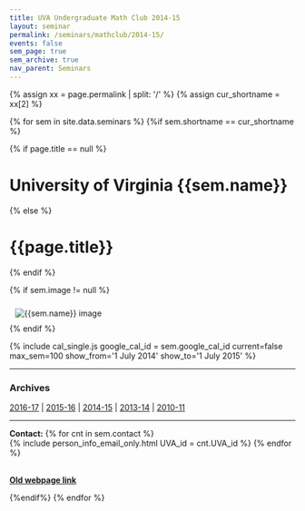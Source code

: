```yaml
---
title: UVA Undergraduate Math Club 2014-15
layout: seminar
permalink: /seminars/mathclub/2014-15/
events: false
sem_page: true
sem_archive: true
nav_parent: Seminars
---
```


{% assign xx = page.permalink | split: '/' %}
{% assign cur_shortname = xx[2] %}

{% for sem in site.data.seminars %}
{%if sem.shortname == cur_shortname %}

{% if page.title == null %}
  <h1 class="mt-2 mb-4">University of Virginia {{sem.name}}</h1>
{% else %}
  <h1 class="mt-2 mb-4">{{page.title}}</h1>
{% endif %}

{% if sem.image != null %}
  <div class="row">
    <div class="col-md-3">
      <img src="{{ sem.image | replace: '__SITE_URL__', site.url }}" style="max-width:100%;max-height:400px;height:auto;width:auto;padding:10px" alt="{{sem.name}} image" title="{{sem.name}} image"/>
    </div>
  </div>
{% endif %}

{% include cal_single.js google_cal_id = sem.google_cal_id current=false max_sem=100
show_from='1 July 2014'
show_to='1 July 2015' %}

<hr>
<h3 class="mb-3">Archives</h3>

<p><a href="/seminars/mathclub/2016-17/">2016-17</a> |
<a href="/seminars/mathclub/2015-16/">2015-16</a> |
<a href="/seminars/mathclub/2014-15/">2014-15</a> |
<a href="/seminars/mathclub/2013-14/">2013-14</a> |
<a href="/seminars/mathclub/2010-11/">2010-11</a></p>

---

**Contact:** {% for cnt in sem.contact %}<br />{% include person_info_email_only.html UVA_id = cnt.UVA_id %} {% endfor %}

<br>**[Old webpage link]({{sem.webpage}})**

{%endif%}
{% endfor %}
